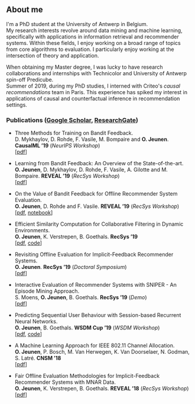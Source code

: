 ## About me
I'm a PhD student at the University of Antwerp in Belgium.  
My research interests revolve around data mining and machine learning, specifically with applications in information retrieval and recommender systems.
Within these fields, I enjoy working on a broad range of topics from core algorithms to evaluation.
I particularly enjoy working at the intersection of theory and application.

When obtaining my Master degree, I was lucky to have research collaborations and internships with Technicolor and University of Antwerp spin-off Predicube.  
Summer of 2019, during my PhD studies, I interned with Criteo's _causal recommendations_ team in Paris.
This experience has spiked my interest in applications of causal and counterfactual inference in recommendation settings.

### Publications ([Google Scholar](https://scholar.google.com/citations?user=zOT4PjAAAAAJ), [ResearchGate](https://www.researchgate.net/profile/Olivier_Jeunen))

- Three Methods for Training on Bandit Feedback.  
D. Mykhaylov, D. Rohde, F. Vasile, M. Bompaire and **O. Jeunen**. **CausalML ’19** (_NeurIPS Workshop_)  
\[[pdf](https://arxiv.org/pdf/1904.10799.pdf)\]

- Learning from Bandit Feedback: An Overview of the State-of-the-art.  
**O. Jeunen**, D. Mykhaylov, D. Rohde, F. Vasile, A. Gilotte and M. Bompaire. **REVEAL ’19** (_RecSys Workshop_)  
\[[pdf](https://arxiv.org/pdf/1909.08471.pdf)\]

- On the Value of Bandit Feedback for Offline Recommender System Evaluation.  
**O. Jeunen**, D. Rohde and F. Vasile. **REVEAL ’19** (_RecSys Workshop_)  
\[[pdf](https://arxiv.org/pdf/1907.12384.pdf), [notebook](https://github.com/criteo-research/reco-gym/blob/master/Offline%20Evaluation%20with%20Bandit%20Feedback.ipynb)]

- Efficient Similarity Computation for Collaborative Filtering in Dynamic Environments.  
**O. Jeunen**, K. Verstrepen, B. Goethals. **RecSys ’19**  
\[[pdf](http://adrem.uantwerpen.be//bibrem/pubs/JeunenRecSys19_Full.pdf), [code](https://github.com/olivierjeunen/dynamicindex)]

- Revisiting Offline Evaluation for Implicit-Feedback Recommender Systems.  
**O. Jeunen**. **RecSys ’19** (_Doctoral Symposium_)  
\[[pdf](http://adrem.uantwerpen.be//bibrem/pubs/JeunenRecSys19_DoctoralSymposium.pdf)\]

- Interactive Evaluation of Recommender Systems with SNIPER - An Episode Mining Approach.  
S. Moens, **O. Jeunen**, B. Goethals. **RecSys ’19** (_Demo_)  
\[[pdf](http://adrem.uantwerpen.be//bibrem/pubs/MoensRecSys19_Demo.pdf)\]

- Predicting Sequential User Behaviour with Session-based Recurrent Neural Networks.  
**O. Jeunen**, B. Goethals. **WSDM Cup ’19** (_WSDM Workshop_)  
\[[pdf](http://adrem.uantwerpen.be//bibrem/pubs/WSDMCupJeunen2019.pdf), [code](https://github.com/olivierjeunen/sequential-skip-prediction)]

- A Machine Learning Approach for IEEE 802.11 Channel Allocation.  
**O. Jeunen**, P. Bosch, M. Van Herwegen, K. Van Doorselaer, N. Godman, S. Latré. **CNSM ’18**  
\[[pdf](http://adrem.uantwerpen.be//bibrem/pubs/MasterThesisJeunen2018.pdf)\]

- Fair Offline Evaluation Methodologies for Implicit-Feedback Recommender Systems with MNAR Data.  
**O. Jeunen**, K. Verstrepen, B. Goethals. **REVEAL ’18** (_RecSys Workshop_)  
\[[pdf](http://adrem.uantwerpen.be//bibrem/pubs/OfflineEvalJeunen2018.pdf)\]
